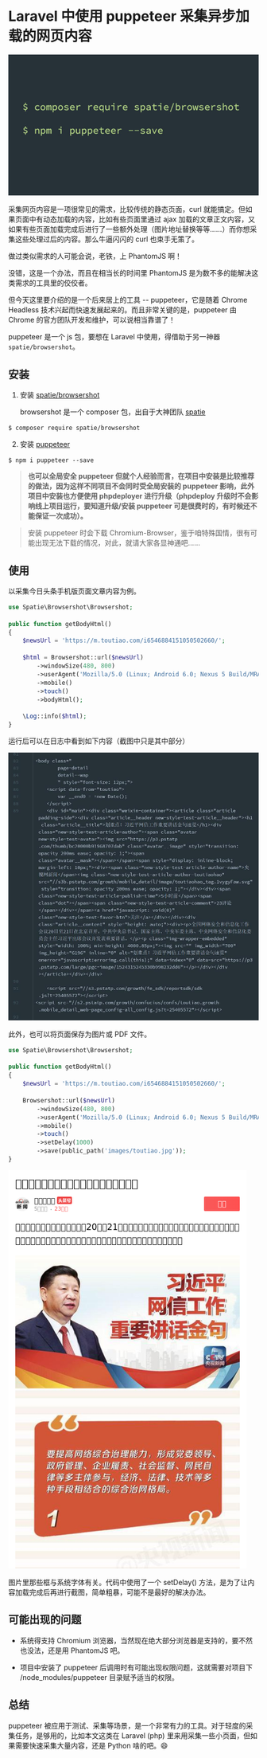 # Laravel 中使用 puppeteer 采集异步加载的网页内容

![u happy](./images/install_puppeteer.jpg)

采集网页内容是一项很常见的需求，比较传统的静态页面，curl 就能搞定。但如果页面中有动态加载的内容，比如有些页面里通过 ajax 加载的文章正文内容，又如果有些页面加载完成后进行了一些额外处理（图片地址替换等等……）而你想采集这些处理过后的内容。那么牛逼闪闪的 curl 也束手无策了。

做过类似需求的人可能会说，老铁，上 PhantomJS 啊！

没错，这是一个办法，而且在相当长的时间里 PhantomJS 是为数不多的能解决这类需求的工具里的佼佼者。

但今天这里要介绍的是一个后来居上的工具 -- puppeteer，它是随着 Chrome Headless 技术兴起而快速发展起来的。而且非常关键的是，puppeteer 由 Chrome 的官方团队开发和维护，可以说相当靠谱了！

puppeteer 是一个 js 包，要想在 Laravel 中使用，得借助于另一神器`spatie/browsershot`。

## 安装

1. 安装 [spatie/browsershot](https://github.com/spatie/browsershot)

    browsershot 是一个 composer 包，出自于大神团队 [spatie](https://github.com/spatie)

```bash
$ composer require spatie/browsershot
```

2. 安装 [puppeteer](https://github.com/GoogleChrome/puppeteer)

```shell
$ npm i puppeteer --save
```

> **也可以全局安全 puppeteer 但就个人经验而言，在项目中安装是比较推荐的做法，因为这样不同项目不会同时受全局安装的 puppeteer 影响，此外项目中安装也方便使用 phpdeployer 进行升级（phpdeploy 升级时不会影响线上项目运行，要知道升级/安装 puppeteer 可是很费时的，有时候还不能保证一次成功）。**

> 安装 puppeteer 时会下载 Chromium-Browser，鉴于咱特殊国情，很有可能出现无法下载的情况，对此，就请大家各显神通吧……

## 使用

以采集今日头条手机版页面文章内容为例。

```php
use Spatie\Browsershot\Browsershot;

public function getBodyHtml()
{
    $newsUrl = 'https://m.toutiao.com/i6546884151050502660/';
    
    $html = Browsershot::url($newsUrl)
        ->windowSize(480, 800)
        ->userAgent('Mozilla/5.0 (Linux; Android 6.0; Nexus 5 Build/MRA58N) AppleWebKit/537.36 (KHTML, like Gecko) Chrome/63.0.3239.132 Mobile Safari/537.36')
        ->mobile()
        ->touch()
        ->bodyHtml();

    \Log::info($html);
}
```

运行后可以在日志中看到如下内容（截图中只是其中部分）

![u happy](./images/toutiao_log.jpg)

此外，也可以将页面保存为图片或 PDF 文件。

```php
use Spatie\Browsershot\Browsershot;

public function getBodyHtml()
{
    $newsUrl = 'https://m.toutiao.com/i6546884151050502660/';
    
    Browsershot::url($newsUrl)
        ->windowSize(480, 800)
        ->userAgent('Mozilla/5.0 (Linux; Android 6.0; Nexus 5 Build/MRA58N) AppleWebKit/537.36 (KHTML, like Gecko) Chrome/63.0.3239.132 Mobile Safari/537.36')
        ->mobile()
        ->touch()
        ->setDelay(1000)
        ->save(public_path('images/toutiao.jpg'));
}
```

![u happy](./images/toutiao.jpg)

图片里那些框与系统字体有关。代码中使用了一个 setDelay() 方法，是为了让内容加载完成后再进行截图，简单粗暴，可能不是最好的解决办法。

## 可能出现的问题

- 系统得支持 Chromium 浏览器，当然现在绝大部分浏览器是支持的，要不然也没法，还是用 PhantomJS 吧。

- 项目中安装了 puppeteer 后调用时有可能出现权限问题，这就需要对项目下 /node_modules/puppeteer 目录赋予适当的权限。

## 总结

puppeteer 被应用于测试、采集等场景，是一个非常有力的工具。对于轻度的采集任务，是够用的，比如本文这类在 Laravel (php) 里来用采集一些小页面，但如果需要快速采集大量内容，还是 Python 啥的吧。:smile:
